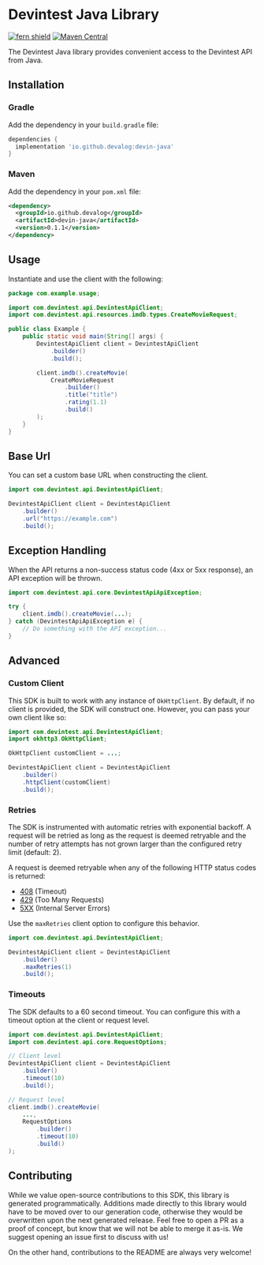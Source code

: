 # Devintest Java Library

[![fern shield](https://img.shields.io/badge/%F0%9F%8C%BF-Built%20with%20Fern-brightgreen)](https://buildwithfern.com?utm_source=github&utm_medium=github&utm_campaign=readme&utm_source=https%3A%2F%2Fgithub.com%2Fdevalog%2Fcompany-java)
[![Maven Central](https://img.shields.io/maven-central/v/io.github.devalog/devin-java)](https://central.sonatype.com/artifact/io.github.devalog/devin-java)

The Devintest Java library provides convenient access to the Devintest API from Java.

## Installation

### Gradle

Add the dependency in your `build.gradle` file:

```groovy
dependencies {
  implementation 'io.github.devalog:devin-java'
}
```

### Maven

Add the dependency in your `pom.xml` file:

```xml
<dependency>
  <groupId>io.github.devalog</groupId>
  <artifactId>devin-java</artifactId>
  <version>0.1.1</version>
</dependency>
```

## Usage

Instantiate and use the client with the following:

```java
package com.example.usage;

import com.devintest.api.DevintestApiClient;
import com.devintest.api.resources.imdb.types.CreateMovieRequest;

public class Example {
    public static void main(String[] args) {
        DevintestApiClient client = DevintestApiClient
            .builder()
            .build();

        client.imdb().createMovie(
            CreateMovieRequest
                .builder()
                .title("title")
                .rating(1.1)
                .build()
        );
    }
}
```

## Base Url

You can set a custom base URL when constructing the client.

```java
import com.devintest.api.DevintestApiClient;

DevintestApiClient client = DevintestApiClient
    .builder()
    .url("https://example.com")
    .build();
```

## Exception Handling

When the API returns a non-success status code (4xx or 5xx response), an API exception will be thrown.

```java
import com.devintest.api.core.DevintestApiApiException;

try {
    client.imdb().createMovie(...);
} catch (DevintestApiApiException e) {
    // Do something with the API exception...
}
```

## Advanced

### Custom Client

This SDK is built to work with any instance of `OkHttpClient`. By default, if no client is provided, the SDK will construct one. 
However, you can pass your own client like so:

```java
import com.devintest.api.DevintestApiClient;
import okhttp3.OkHttpClient;

OkHttpClient customClient = ...;

DevintestApiClient client = DevintestApiClient
    .builder()
    .httpClient(customClient)
    .build();
```

### Retries

The SDK is instrumented with automatic retries with exponential backoff. A request will be retried as long
as the request is deemed retryable and the number of retry attempts has not grown larger than the configured
retry limit (default: 2).

A request is deemed retryable when any of the following HTTP status codes is returned:

- [408](https://developer.mozilla.org/en-US/docs/Web/HTTP/Status/408) (Timeout)
- [429](https://developer.mozilla.org/en-US/docs/Web/HTTP/Status/429) (Too Many Requests)
- [5XX](https://developer.mozilla.org/en-US/docs/Web/HTTP/Status/500) (Internal Server Errors)

Use the `maxRetries` client option to configure this behavior.

```java
import com.devintest.api.DevintestApiClient;

DevintestApiClient client = DevintestApiClient
    .builder()
    .maxRetries(1)
    .build();
```

### Timeouts

The SDK defaults to a 60 second timeout. You can configure this with a timeout option at the client or request level.

```java
import com.devintest.api.DevintestApiClient;
import com.devintest.api.core.RequestOptions;

// Client level
DevintestApiClient client = DevintestApiClient
    .builder()
    .timeout(10)
    .build();

// Request level
client.imdb().createMovie(
    ...,
    RequestOptions
        .builder()
        .timeout(10)
        .build()
);
```

## Contributing

While we value open-source contributions to this SDK, this library is generated programmatically.
Additions made directly to this library would have to be moved over to our generation code,
otherwise they would be overwritten upon the next generated release. Feel free to open a PR as
a proof of concept, but know that we will not be able to merge it as-is. We suggest opening
an issue first to discuss with us!

On the other hand, contributions to the README are always very welcome!